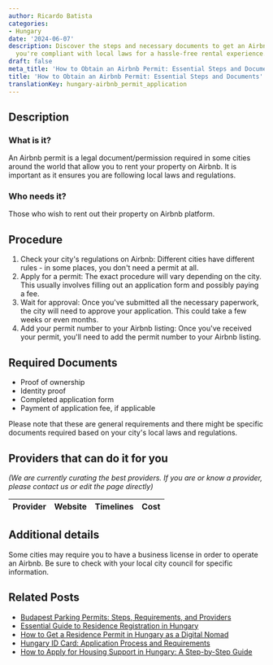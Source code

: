 ```yaml
---
author: Ricardo Batista
categories:
- Hungary
date: '2024-06-07'
description: Discover the steps and necessary documents to get an Airbnb permit. Ensure
  you're compliant with local laws for a hassle-free rental experience.
draft: false
meta_title: 'How to Obtain an Airbnb Permit: Essential Steps and Documents'
title: 'How to Obtain an Airbnb Permit: Essential Steps and Documents'
translationKey: hungary-airbnb_permit_application
---
```


## Description
### What is it?
An Airbnb permit is a legal document/permission required in some cities around the world that allow you to rent your property on Airbnb. It is important as it ensures you are following local laws and regulations.

### Who needs it?
Those who wish to rent out their property on Airbnb platform.

## Procedure
1. Check your city's regulations on Airbnb: Different cities have different rules - in some places, you don't need a permit at all.
2. Apply for a permit: The exact procedure will vary depending on the city. This usually involves filling out an application form and possibly paying a fee.
3. Wait for approval: Once you've submitted all the necessary paperwork, the city will need to approve your application. This could take a few weeks or even months.
4. Add your permit number to your Airbnb listing: Once you've received your permit, you'll need to add the permit number to your Airbnb listing.

## Required Documents
- Proof of ownership
- Identity proof
- Completed application form
- Payment of application fee, if applicable

Please note that these are general requirements and there might be specific documents required based on your city's local laws and regulations.

## Providers that can do it for you

_(We are currently curating the best providers. If you are or know a provider, please contact us or edit the page directly)_

| Provider        |     Website     |     Timelines    |       Cost      |
| :-------------: | :-------------: |  :-------------: | :-------------: |

## Additional details
Some cities may require you to have a business license in order to operate an Airbnb. Be sure to check with your local city council for specific information.
## Related Posts

- [Budapest Parking Permits: Steps, Requirements, and Providers](https://tramitit.com/guides/hungary/parking_permit_application/)
- [Essential Guide to Residence Registration in Hungary](https://tramitit.com/guides/hungary/residence_registration/)
- [How to Get a Residence Permit in Hungary as a Digital Nomad](https://tramitit.com/guides/hungary/residence_permit_application/)
- [Hungary ID Card: Application Process and Requirements](https://tramitit.com/guides/hungary/id_card_application/)
- [How to Apply for Housing Support in Hungary: A Step-by-Step Guide](https://tramitit.com/guides/hungary/housing_support_application/)